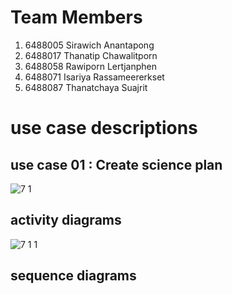 # Team Members
1. 6488005 Sirawich Anantapong
2. 6488017	Thanatip	Chawalitporn
3. 6488058	Rawiporn 	Lertjanphen
4. 6488071	Isariya	Rassameererkset
5. 6488087	Thanatchaya	Suajrit

# use case descriptions 
## use case 01 : Create science plan
![7 1](https://github.com/ICT-Mahidol/Gemini-2023/assets/144013287/89d4623e-6a65-47cd-af14-621038d07c8f)
## activity diagrams
![7 1 1](https://github.com/ICT-Mahidol/Gemini-2023/assets/144013287/9efdb2fa-3277-4933-a007-8a62405989b5)
## sequence diagrams

